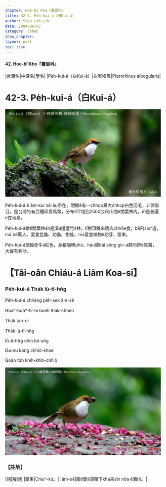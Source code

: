 ```yaml
---
chapter: Hoe-bî Kho『畫眉科』
title: 42-3. Pe̍h-kui-á（白Kui-á）
author: Siau Lah-jih
date: 2004-06-03    
category: chheh
show_chapter: 
layout: post
toc: true
---
```


#### 42. Hoe-bî Kho『畫眉科』


|台灣名|中譯名|學名|
|Pe̍h-kui-á（白Kui-á）|白喉噪眉|Pterorhinus albogularis|  


# 42-3. Pe̍h-kui-á（白Kui-á）

![](../too5/42/42-3-2.Pe̍h-kui-á.jpg)


Pe̍h-kui-á ê ām-kui nâ-âu所在，明顯ê有一chhop真大chhop白色羽毛，非常影目，是台灣特有亞種珍貴鳥類，分布tī平地到2500公尺山間ê闊葉林內，m̄是普遍ê在地鳥。

Pe̍h-kui-á歇tī闊葉林a̍h是溪á邊廬竹á林，tī樹頂跳來跳去chhōe食，bē飛siuⁿ遠，mā bē驚人。愛食昆蟲、幼蟲、樹蛙，mā愛食植物ê幼芽、漿果。

Pe̍h-kui-á頭殼赤牛á紅色，身軀咖啡phú，háu聲kài sêng gín-á群同齊ê笑聲，大聲有夠吵。




# 【Tâi-oân Chiáu-á Liām Koa-si】

### **Pe̍h-kui-á Tha̍k Iù-tī-hn̂g**


Pe̍h-kui-á chhēng pe̍h-sek ām-sê

Hoaⁿ-hoaⁿ-hí-hí boeh tha̍k-chheh

Tha̍k tah-ūi

Tha̍k iù-tī-hn̂g

Iù-tī-hn̂g chin hó-sńg

lāu-su kóng chhiò-khoe

Goán to̍h khih-khih-chhiò



![](../too5/42/42-3-1.Pe̍h-kui-á.jpg)



### 【註解】

|詞|解說|
|漿果|Chiuⁿ-kó。|
|ām-sê|圍tī嬰á頷頸下kha來sîn nōa ê圍巾。|



